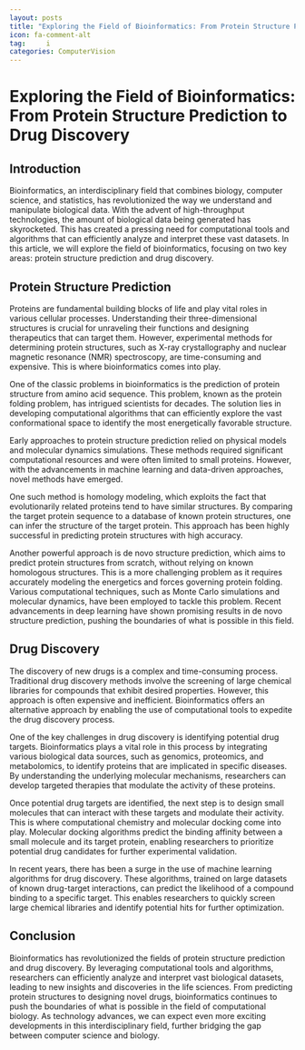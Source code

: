 ```yaml
---
layout: posts
title: "Exploring the Field of Bioinformatics: From Protein Structure Prediction to Drug Discovery"
icon: fa-comment-alt
tag:     i
categories: ComputerVision
---
```



# Exploring the Field of Bioinformatics: From Protein Structure Prediction to Drug Discovery

## Introduction

Bioinformatics, an interdisciplinary field that combines biology, computer science, and statistics, has revolutionized the way we understand and manipulate biological data. With the advent of high-throughput technologies, the amount of biological data being generated has skyrocketed. This has created a pressing need for computational tools and algorithms that can efficiently analyze and interpret these vast datasets. In this article, we will explore the field of bioinformatics, focusing on two key areas: protein structure prediction and drug discovery.

## Protein Structure Prediction

Proteins are fundamental building blocks of life and play vital roles in various cellular processes. Understanding their three-dimensional structures is crucial for unraveling their functions and designing therapeutics that can target them. However, experimental methods for determining protein structures, such as X-ray crystallography and nuclear magnetic resonance (NMR) spectroscopy, are time-consuming and expensive. This is where bioinformatics comes into play.

One of the classic problems in bioinformatics is the prediction of protein structure from amino acid sequence. This problem, known as the protein folding problem, has intrigued scientists for decades. The solution lies in developing computational algorithms that can efficiently explore the vast conformational space to identify the most energetically favorable structure.

Early approaches to protein structure prediction relied on physical models and molecular dynamics simulations. These methods required significant computational resources and were often limited to small proteins. However, with the advancements in machine learning and data-driven approaches, novel methods have emerged.

One such method is homology modeling, which exploits the fact that evolutionarily related proteins tend to have similar structures. By comparing the target protein sequence to a database of known protein structures, one can infer the structure of the target protein. This approach has been highly successful in predicting protein structures with high accuracy.

Another powerful approach is de novo structure prediction, which aims to predict protein structures from scratch, without relying on known homologous structures. This is a more challenging problem as it requires accurately modeling the energetics and forces governing protein folding. Various computational techniques, such as Monte Carlo simulations and molecular dynamics, have been employed to tackle this problem. Recent advancements in deep learning have shown promising results in de novo structure prediction, pushing the boundaries of what is possible in this field.

## Drug Discovery

The discovery of new drugs is a complex and time-consuming process. Traditional drug discovery methods involve the screening of large chemical libraries for compounds that exhibit desired properties. However, this approach is often expensive and inefficient. Bioinformatics offers an alternative approach by enabling the use of computational tools to expedite the drug discovery process.

One of the key challenges in drug discovery is identifying potential drug targets. Bioinformatics plays a vital role in this process by integrating various biological data sources, such as genomics, proteomics, and metabolomics, to identify proteins that are implicated in specific diseases. By understanding the underlying molecular mechanisms, researchers can develop targeted therapies that modulate the activity of these proteins.

Once potential drug targets are identified, the next step is to design small molecules that can interact with these targets and modulate their activity. This is where computational chemistry and molecular docking come into play. Molecular docking algorithms predict the binding affinity between a small molecule and its target protein, enabling researchers to prioritize potential drug candidates for further experimental validation.

In recent years, there has been a surge in the use of machine learning algorithms for drug discovery. These algorithms, trained on large datasets of known drug-target interactions, can predict the likelihood of a compound binding to a specific target. This enables researchers to quickly screen large chemical libraries and identify potential hits for further optimization.

## Conclusion

Bioinformatics has revolutionized the fields of protein structure prediction and drug discovery. By leveraging computational tools and algorithms, researchers can efficiently analyze and interpret vast biological datasets, leading to new insights and discoveries in the life sciences. From predicting protein structures to designing novel drugs, bioinformatics continues to push the boundaries of what is possible in the field of computational biology. As technology advances, we can expect even more exciting developments in this interdisciplinary field, further bridging the gap between computer science and biology.